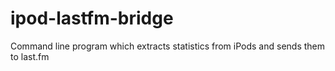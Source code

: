 ipod-lastfm-bridge
==================

Command line program which extracts statistics from iPods and sends them to last.fm